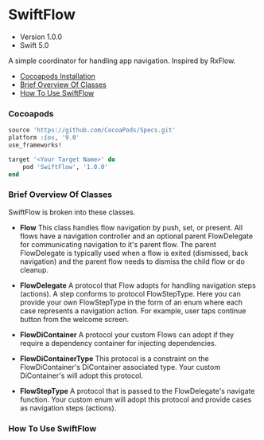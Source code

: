 SwiftFlow
=========

- Version 1.0.0
- Swift 5.0

A simple coordinator for handling app navigation.  Inspired by RxFlow.

- [Cocoapods Installation](#cocoapods)
- [Brief Overview Of Classes](#brief-overview-of-classes)
- [How To Use SwiftFlow](#how-to-use-swiftflow)

### Cocoapods

```ruby
source 'https://github.com/CocoaPods/Specs.git'
platform :ios, '9.0'
use_frameworks!

target '<Your Target Name>' do
    pod 'SwiftFlow', '1.0.0'
end
```
### Brief Overview Of Classes
SwiftFlow is broken into these classes.
- **Flow** This class handles flow navigation by push, set, or present.  All flows have a navigation controller and an optional parent FlowDelegate for communicating navigation to it's parent flow.  The parent FlowDelegate is typically used when a flow is exited (dismissed, back navigation) and the parent flow needs to dismiss the child flow or do cleanup.

- **FlowDelegate** A protocol that Flow adopts for handling navigation steps (actions).  A step conforms to protocol FlowStepType.  Here you can provide your own FlowStepType in the form of an enum where each case represents a navigation action.  For example, user taps continue button from the welcome screen.

- **FlowDiContainer** A protocol your custom Flows can adopt if they require a dependency container for injecting dependencies.

- **FlowDiContainerType** This protocol is a constraint on the FlowDiContainer's  DiContainer associated type.  Your custom DiContainer's will adopt this protocol.

- **FlowStepType** A protocol that is passed to the FlowDelegate's navigate function.  Your custom enum will adopt this protocol and provide cases as navigation steps (actions).

### How To Use SwiftFlow
